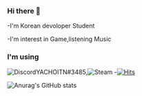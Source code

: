 ### Hi there 👋

-I'm Korean devoloper Student

-I'm interest in Game,listening Music

### I'm using

![Discord](https://img.shields.io/badge/Discord-%235865F2.svg?style=for-the-badge&logo=discord&logoColor=white)YACHOITN#3485,![Steam](https://s.team/p/fhbd-bgwh/rccvdjjm?style=for-the-badge&logo=steam&logoColor=white)
-[![Hits](https://hits.seeyoufarm.com/api/count/incr/badge.svg?url=https%3A%2F%2Fgithub.com%2FYACHOTIN&count_bg=%23C83D76&title_bg=%23555555&icon=&icon_color=%23E7E7E7&title=hits&edge_flat=false)](https://hits.seeyoufarm.com)

![Anurag's GitHub stats](https://github-readme-stats.vercel.app/api?username=YACHOTIN&show_icons=true&theme=radical)
